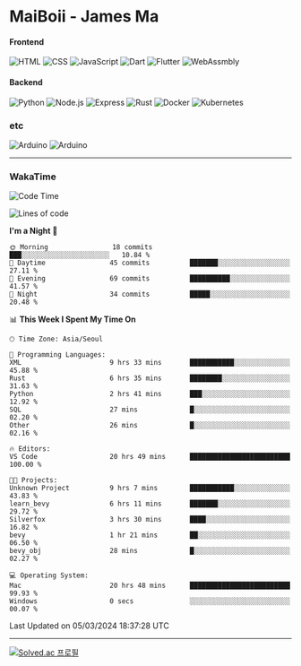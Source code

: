 # MaiBoii - James Ma

#### Frontend
![HTML](https://img.shields.io/badge/-HTML-E34F26?style=flat-square&logo=html5&logoColor=white)
![CSS](https://img.shields.io/badge/-CSS-1572B6?style=flat-square&logo=css3)
![JavaScript](https://img.shields.io/badge/-JavaScript-F7DF1E?style=flat-square&logo=javascript&logoColor=black)
![Dart](https://img.shields.io/badge/-Dart-0175C2?style=flat-square&logo=dart)
![Flutter](https://img.shields.io/badge/-Flutter-02569B?style=flat-square&logo=flutter)
![WebAssmbly](https://img.shields.io/badge/-WebAssembly-654FF0?style=flat-square&logo=webassembly&logoColor=white)


#### Backend
![Python](https://img.shields.io/badge/-Python-3776AB?style=flat-square&logo=python&logoColor=white)
![Node.js](https://img.shields.io/badge/-Node.js-339933?style=flat-square&logo=node.js&logoColor=white)
![Express](https://img.shields.io/badge/-Express-339933?style=flat-square&logo=express&logoColor=white)
![Rust](https://img.shields.io/badge/-Rust-000000?style=flat-square&logo=rust&logoColor=white)
![Docker](https://img.shields.io/badge/-Docker-2496ED?style=flat-square&logo=docker&logoColor=white)
![Kubernetes](https://img.shields.io/badge/-Kubernetes-326CE5?style=flat-square&logo=kubernetes&logoColor=white)


### etc
![Arduino](https://img.shields.io/badge/-Arduino-00878F?style=flat-square&logo=arduino&logoColor=white)
![Arduino](https://img.shields.io/badge/-Bevy-232326?style=flat-square&logo=bevy&logoColor=white)

---
### WakaTime
<!--START_SECTION:waka-->
![Code Time](http://img.shields.io/badge/Code%20Time-763%20hrs%2039%20mins-blue)

![Lines of code](https://img.shields.io/badge/From%20Hello%20World%20I%27ve%20Written-88.8%20thousand%20lines%20of%20code-blue)

**I'm a Night 🦉** 

```text
🌞 Morning                18 commits          ███░░░░░░░░░░░░░░░░░░░░░░   10.84 % 
🌆 Daytime                45 commits          ███████░░░░░░░░░░░░░░░░░░   27.11 % 
🌃 Evening                69 commits          ██████████░░░░░░░░░░░░░░░   41.57 % 
🌙 Night                  34 commits          █████░░░░░░░░░░░░░░░░░░░░   20.48 % 
```


📊 **This Week I Spent My Time On** 

```text
🕑︎ Time Zone: Asia/Seoul

💬 Programming Languages: 
XML                      9 hrs 33 mins       ███████████░░░░░░░░░░░░░░   45.88 % 
Rust                     6 hrs 35 mins       ████████░░░░░░░░░░░░░░░░░   31.63 % 
Python                   2 hrs 41 mins       ███░░░░░░░░░░░░░░░░░░░░░░   12.92 % 
SQL                      27 mins             █░░░░░░░░░░░░░░░░░░░░░░░░   02.20 % 
Other                    26 mins             █░░░░░░░░░░░░░░░░░░░░░░░░   02.16 % 

🔥 Editors: 
VS Code                  20 hrs 49 mins      █████████████████████████   100.00 % 

🐱‍💻 Projects: 
Unknown Project          9 hrs 7 mins        ███████████░░░░░░░░░░░░░░   43.83 % 
learn_bevy               6 hrs 11 mins       ███████░░░░░░░░░░░░░░░░░░   29.72 % 
Silverfox                3 hrs 30 mins       ████░░░░░░░░░░░░░░░░░░░░░   16.82 % 
bevy                     1 hr 21 mins        ██░░░░░░░░░░░░░░░░░░░░░░░   06.50 % 
bevy_obj                 28 mins             █░░░░░░░░░░░░░░░░░░░░░░░░   02.27 % 

💻 Operating System: 
Mac                      20 hrs 48 mins      █████████████████████████   99.93 % 
Windows                  0 secs              ░░░░░░░░░░░░░░░░░░░░░░░░░   00.07 % 
```


 Last Updated on 05/03/2024 18:37:28 UTC
<!--END_SECTION:waka-->
---
[![Solved.ac
프로필](http://mazassumnida.wtf/api/v2/generate_badge?boj=msu2020)](https://solved.ac/msu2020)
